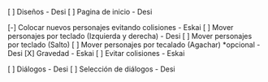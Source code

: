 [ ] Diseños - Desi
[ ] Pagina de inicio - Desi

[-] Colocar nuevos personajes evitando colisiones - Eskai
[ ] Mover personajes por teclado (Izquierda y derecha) - Desi
[ ] Mover personajes por teclado (Salto) 
[ ] Mover personajes por tecalado (Agachar) *opcional - Desi
[X] Gravedad - Eskai
[ ] Evitar colisiones - Eskai

[ ] Diálogos - Desi
[ ] Selección de diálogos - Desi
